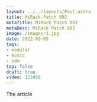 ```yaml
---
layout: ../../layouts/Post.astro
title: MiRack Patch 002
metaTitle: MiRack Patch 002
metaDesc: MiRack Patch 002
image: /images/1.jpg
date: 2022-09-05
tags: 
- modular
- music
- edm
top: false
draft: true
video: 123456
---
```


The article